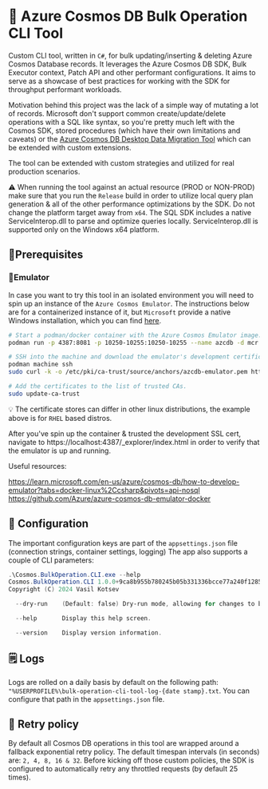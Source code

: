 # 🌌 Azure Cosmos DB Bulk Operation CLI Tool

Custom CLI tool, written in `C#`, for bulk updating/inserting & deleting Azure Cosmos Database records. It leverages the Azure Cosmos DB SDK, Bulk Executor context, Patch API and other performant configurations. It aims to serve as a showcase of best practices for working with the SDK for throughput performant workloads. 

Motivation behind this project was the lack of a simple way of mutating a lot of records. Microsoft don't support
common create/update/delete operations with a SQL like syntax, so you're pretty much left with the Cosmos SDK, stored procedures (which have their own limitations and caveats) or the [Azure Cosmos DB Desktop Data Migration Tool](https://github.com/AzureCosmosDB/data-migration-desktop-tool) which can be extended with custom extensions.

The tool can be extended with custom strategies and utilized for real production scenarios.

⚠️ When running the tool against an actual resource (PROD or NON-PROD) make sure that you run the `Release` build in order to utilize local query plan generation & all of the other performance optimizations by the SDK. Do not change the platform target away from `x64`. The SQL SDK includes a native ServiceInterop.dll to parse and optimize queries locally. ServiceInterop.dll is supported only on the Windows x64 platform.

## 🧩Prerequisites

### 🌠Emulator
In case you want to try this tool in an isolated environment you will need to spin up an instance of the `Azure Cosmos Emulator`.
The instructions below are for a containerized instance of it, but `Microsoft` provide a native Windows installation, which you can find [here](https://learn.microsoft.com/en-us/azure/cosmos-db/emulator-release-notes).

```bash
# Start a podman/docker container with the Azure Cosmos Emulator image.
podman run -p 4387:8081 -p 10250-10255:10250-10255 --name azcdb -d mcr.microsoft.com/cosmosdb/linux/azure-cosmos-emulator:latest

# SSH into the machine and download the emulator's development certificate to the CA store.
podman machine ssh
sudo curl -k -o /etc/pki/ca-trust/source/anchors/azcdb-emulator.pem https://localhost:4387/_explorer/emulator.pem

# Add the certificates to the list of trusted CAs.
sudo update-ca-trust
```
💡 The certificate stores can differ in other linux distributions, the example above is for `RHEL` based distros.

After you've spin up the container & trusted the development SSL cert, navigate to https://localhost:4387/_explorer/index.html in order to verify that the emulator is up and running.

Useful resources:

https://learn.microsoft.com/en-us/azure/cosmos-db/how-to-develop-emulator?tabs=docker-linux%2Ccsharp&pivots=api-nosql
https://github.com/Azure/azure-cosmos-db-emulator-docker

## 🔧 Configuration
The important configuration keys are part of the `appsettings.json` file (connection strings, container settings, logging)
The app also supports a couple of CLI parameters:
```powershell
.\Cosmos.BulkOperation.CLI.exe --help
Cosmos.BulkOperation.CLI 1.0.0+9ca8b955b780245b05b331336bcce77a240f1285
Copyright (C) 2024 Vasil Kotsev

  --dry-run    (Default: false) Dry-run mode, allowing for changes to be scheduled, but not evaluated on the destination Cosmos database. Used for debugging.

  --help       Display this help screen.

  --version    Display version information.
```

## 🗒️ Logs
Logs are rolled on a daily basis by default on the following path: `"%USERPROFILE%\bulk-operation-cli-tool-log-{date stamp}.txt`. You can configure that path in the `appsettings.json` file.

## 🔁 Retry policy
By default all Cosmos DB operations in this tool are wrapped around a fallback exponential retry policy. The default timespan intervals (in seconds) are: `2, 4, 8, 16 & 32`. Before kicking off those custom policies, the SDK is configured to automatically retry any throttled requests (by default 25 times).